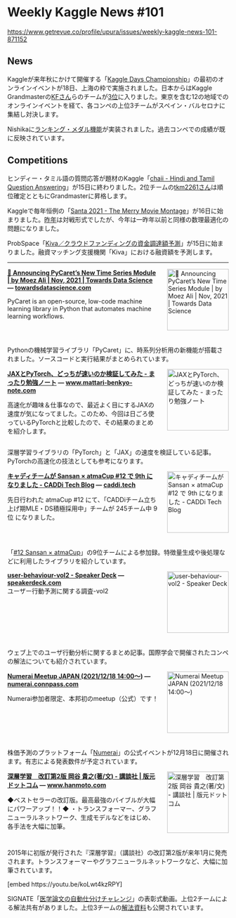 # Weekly Kaggle News #101
https://www.getrevue.co/profile/upura/issues/weekly-kaggle-news-101-871152
<h3><h2>News</h2><p>Kaggleが来年秋にかけて開催する「<a href="https://kaggledays.com/championship/?utm_campaign=Weekly%20Kaggle%20News&amp;utm_medium=email&amp;utm_source=Revue%20newsletter" target="_blank">Kaggle Days Championship</a>」の最初のオンラインイベントが18日、上海の枠で実施されました。日本からはKaggle Grandmasterの<a href="https://www.kaggle.com/kfujikawa" target="_blank">KFさん</a>らのチームが<a href="https://twitter.com/fuz_qwa/status/1461331995095535616?s=20" target="_blank">3位</a>に入りました。東京を含む12の地域でのオンラインイベントを経て、各コンペの上位3チームがスペイン・バルセロナに集結し対決します。</p><p>Nishikaに<a href="https://www.nishika.com/competitions/ranking" target="_blank">ランキング・メダル機能</a>が実装されました。過去コンペでの成績が既に反映されています。</p><h2>Competitions</h2><p>ヒンディー・タミル語の質問応答が題材のKaggle「<a href="https://www.kaggle.com/c/chaii-hindi-and-tamil-question-answering" target="_blank">chaii - Hindi and Tamil Question Answering</a>」が15日に終わりました。2位チームの<a href="https://www.kaggle.com/tkm2261" target="_blank">tkm2261さん</a>は順位確定とともにGrandmasterに昇格します。</p><p>Kaggleで毎年恒例の「<a href="https://www.kaggle.com/c/santa-2021" target="_blank">Santa 2021 - The Merry Movie Montage</a>」が16日に始まりました。<a href="https://www.kaggle.com/c/santa-2020/" target="_blank">昨年</a>は対戦形式でしたが、今年は一昨年以前と同様の数理最適化の問題になりました。</p><p>ProbSpace「<a href="https://comp.probspace.com/competitions/kiva2021" target="_blank">Kiva／クラウドファンディングの資金調達額予測</a>」が15日に始まりました。融資マッチング支援機関「Kiva」における融資額を予測します。</p></h3>
<hr>
<p>
<img width="140" height="140" alt="📢 Announcing PyCaret’s New Time Series Module | by Moez Ali | Nov, 2021 | Towards Data Science" style="float: right; margin-left: 20px; margin-bottom: 20px;" src="https://s3.amazonaws.com/revue/items/images/012/451/559/thumb/1*qyGaKd1n_i9OhL7qd4OgHA.png?1637187531" />
<strong style='display: block;'><a href="https://towardsdatascience.com/announcing-pycarets-new-time-series-module-b6e724d4636c?gi=e51367bdc8a0&amp;utm_campaign=Weekly%20Kaggle%20News&amp;utm_medium=email&amp;utm_source=Revue%20newsletter">📢 Announcing PyCaret’s New Time Series Module | by Moez Ali | Nov, 2021 | Towards Data Science</a> &mdash; <a href="https://towardsdatascience.com/announcing-pycarets-new-time-series-module-b6e724d4636c?gi=e51367bdc8a0">towardsdatascience.com</a></strong>
<p>PyCaret is an open-source, low-code machine learning library in Python that automates machine learning workflows.</p>
</p>
<div style='clear: both;'></div>
<p><p>Pythonの機械学習ライブラリ「PyCaret」に、時系列分析用の新機能が搭載されました。ソースコードと実行結果がまとめられています。</p></p>
<p>
<img width="140" height="140" alt="JAXとPyTorch、どっちが速いのか検証してみた - まったり勉強ノート" style="float: right; margin-left: 20px; margin-bottom: 20px;" src="https://s3.amazonaws.com/revue/items/images/012/436/657/thumb/tb_overview-150x150.png?1637152031" />
<strong style='display: block;'><a href="https://www.mattari-benkyo-note.com/2021/11/17/ssw-jax-vs-torch/?utm_campaign=Weekly%20Kaggle%20News&amp;utm_medium=email&amp;utm_source=Revue%20newsletter">JAXとPyTorch、どっちが速いのか検証してみた - まったり勉強ノート</a> &mdash; <a href="https://www.mattari-benkyo-note.com/2021/11/17/ssw-jax-vs-torch/">www.mattari-benkyo-note.com</a></strong>
<p>高速化が趣味＆仕事なので、最近よく目にするJAXの速度が気になってました。このため、今回は日ごろ使っているPyTorchと比較したので、その結果のまとめを紹介します。</p>
</p>
<div style='clear: both;'></div>
<p><p>深層学習ライブラリの「PyTorch」と「JAX」の速度を検証している記事。PyTorchの高速化の技法としても参考になります。</p></p>
<p>
<img width="140" height="140" alt="キャディチームが Sansan × atmaCup #12 で 9th になりました - CADDi Tech Blog" style="float: right; margin-left: 20px; margin-bottom: 20px;" src="https://s3.amazonaws.com/revue/items/images/012/427/342/thumb/blog_image_lb-1024x333.png?1637112852" />
<strong style='display: block;'><a href="https://caddi.tech/archives/2866?utm_campaign=Weekly%20Kaggle%20News&amp;utm_medium=email&amp;utm_source=Revue%20newsletter">キャディチームが Sansan × atmaCup #12 で 9th になりました - CADDi Tech Blog</a> &mdash; <a href="https://caddi.tech/archives/2866">caddi.tech</a></strong>
<p>先日行われた atmaCup #12 にて、「CADDiチーム立ち上げ期MLE・DS積極採用中」チームが 245チーム中 9位 になりました。</p>
</p>
<div style='clear: both;'></div>
<p><p>「<a href="https://www.guruguru.science/competitions/18" target="_blank">#12 Sansan × atmaCup</a>」の9位チームによる参加録。特徴量生成や後処理などに利用したライブラリを紹介しています。</p></p>
<p>
<img width="140" height="140" alt="user-behaviour-vol2 - Speaker Deck" style="float: right; margin-left: 20px; margin-bottom: 20px;" src="https://s3.amazonaws.com/revue/items/images/012/427/341/thumb/slide_0.jpg?1637112837" />
<strong style='display: block;'><a href="https://speakerdeck.com/karakurist/user-behaviour-vol2?utm_campaign=Weekly%20Kaggle%20News&amp;utm_medium=email&amp;utm_source=Revue%20newsletter">user-behaviour-vol2 - Speaker Deck</a> &mdash; <a href="https://speakerdeck.com/karakurist/user-behaviour-vol2">speakerdeck.com</a></strong>
ユーザー行動予測に関する調査-vol2
</p>
<div style='clear: both;'></div>
<p><p>ウェブ上でのユーザ行動分析に関するまとめ記事。国際学会で開催されたコンペの解法についても紹介されています。</p></p>
<p>
<img width="140" height="140" alt="Numerai Meetup JAPAN (2021/12/18 14:00〜)" style="float: right; margin-left: 20px; margin-bottom: 20px;" src="https://s3.amazonaws.com/revue/items/images/012/407/901/thumb/eb842aefd6aeb5abfee7928c5a9acaf2.png?1637030498" />
<strong style='display: block;'><a href="https://numerai.connpass.com/event/231169/?utm_campaign=Weekly%20Kaggle%20News&amp;utm_medium=email&amp;utm_source=Revue%20newsletter">Numerai Meetup JAPAN (2021/12/18 14:00〜)</a> &mdash; <a href="https://numerai.connpass.com/event/231169/">numerai.connpass.com</a></strong>
<p>Numerai参加者限定、本邦初のmeetup（公式）です！</p>
</p>
<div style='clear: both;'></div>
<p><p>株価予測のプラットフォーム「<a href="https://numer.ai/tournament" target="_blank">Numerai</a>」の公式イベントが12月18日に開催されます。有志による発表数件が予定されています。</p></p>
<p>
<img width="140" height="140" alt="深層学習　改訂第2版 岡谷 貴之(著/文) - 講談社 | 版元ドットコム" style="float: right; margin-left: 20px; margin-bottom: 20px;" src="https://s3.amazonaws.com/revue/items/images/012/427/400/thumb/9784065133323_1200.jpg?1637113193" />
<strong style='display: block;'><a href="https://www.hanmoto.com/bd/isbn/9784065133323?utm_campaign=Weekly%20Kaggle%20News&amp;utm_medium=email&amp;utm_source=Revue%20newsletter">深層学習　改訂第2版 岡谷 貴之(著/文) - 講談社 | 版元ドットコム</a> &mdash; <a href="https://www.hanmoto.com/bd/isbn/9784065133323">www.hanmoto.com</a></strong>
<p>◆ベストセラーの改訂版。最高最強のバイブルが大幅にパワーアップ！！◆ ・トランスフォーマー、グラフニューラルネットワーク、生成モデルなどをはじめ、各手法を大幅に加筆。</p>
</p>
<div style='clear: both;'></div>
<p><p>2015年に初版が発行された『深層学習』（講談社）の改訂第2版が来年1月に発売されます。トランスフォーマーやグラフニューラルネットワークなど、大幅に加筆されています。</p></p>
[embed https://youtu.be/koLwt4kzRPY]
<p><p>SIGNATE「<a href="https://signate.jp/competitions/471" target="_blank">医学論文の自動仕分けチャレンジ</a>」の表彰式動画。上位2チームによる解法共有がありました。上位3チームの<a href="https://signate.jp/competitions/471/summary" target="_blank">解法資料</a>も公開されています。</p></p>
